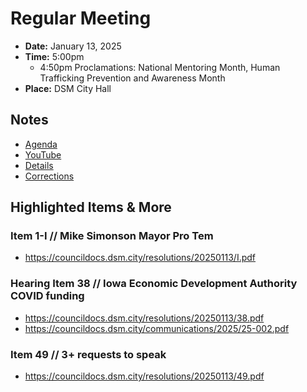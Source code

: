 # Regular Meeting

- **Date:** January 13, 2025
- **Time:** 5:00pm
    - 4:50pm Proclamations: National Mentoring Month, Human Trafficking Prevention and Awareness Month
- **Place:** DSM City Hall

## Notes

- [Agenda](https://councildocs.dsm.city/agendas/ag20250113.pdf)
- [YouTube](https://youtube.com/live/rr4__Z4DVT4)
- [Details](https://www.dsm.city/citycouncil_detail_T60_R3155.php)
- [Corrections](https://councildocs.dsm.city/corrections/20250113%20cap.pdf)

## Highlighted Items & More

### Item 1-I // Mike Simonson Mayor Pro Tem

- https://councildocs.dsm.city/resolutions/20250113/I.pdf

### Hearing Item 38 // Iowa Economic Development Authority COVID funding

- https://councildocs.dsm.city/resolutions/20250113/38.pdf
- https://councildocs.dsm.city/communications/2025/25-002.pdf

### Item 49 // 3+ requests to speak

- https://councildocs.dsm.city/resolutions/20250113/49.pdf

